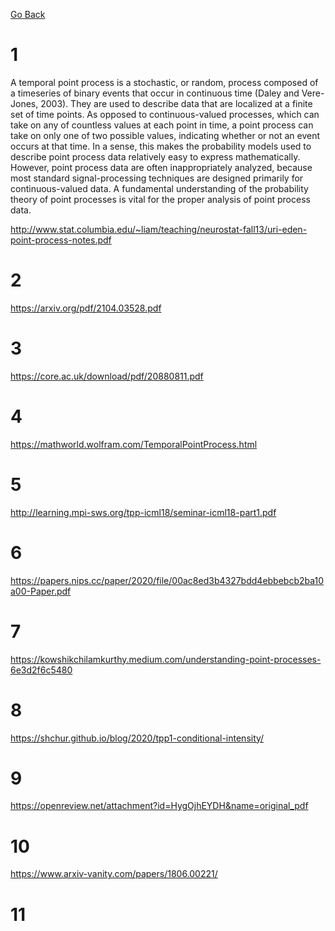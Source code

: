 [Go Back](https://github.com/arm-on/plan/blob/main/ongoing/statistical-machine-learning.md)

# 1

A temporal point process is a stochastic, or random, process composed of a timeseries of binary events that occur in continuous time (Daley and Vere-Jones, 2003).
They are used to describe data that are localized at a finite set of time points. As
opposed to continuous-valued processes, which can take on any of countless values at
each point in time, a point process can take on only one of two possible values,
indicating whether or not an event occurs at that time. In a sense, this makes the
probability models used to describe point process data relatively easy to express
mathematically. However, point process data are often inappropriately analyzed,
because most standard signal-processing techniques are designed primarily for
continuous-valued data. A fundamental understanding of the probability theory of point
processes is vital for the proper analysis of point process data. 

http://www.stat.columbia.edu/~liam/teaching/neurostat-fall13/uri-eden-point-process-notes.pdf

# 2

https://arxiv.org/pdf/2104.03528.pdf

# 3
https://core.ac.uk/download/pdf/20880811.pdf

# 4
https://mathworld.wolfram.com/TemporalPointProcess.html

# 5 
http://learning.mpi-sws.org/tpp-icml18/seminar-icml18-part1.pdf

# 6
https://papers.nips.cc/paper/2020/file/00ac8ed3b4327bdd4ebbebcb2ba10a00-Paper.pdf

# 7
https://kowshikchilamkurthy.medium.com/understanding-point-processes-6e3d2f6c5480

# 8 
https://shchur.github.io/blog/2020/tpp1-conditional-intensity/

# 9
https://openreview.net/attachment?id=HygOjhEYDH&name=original_pdf

# 10
https://www.arxiv-vanity.com/papers/1806.00221/

# 11